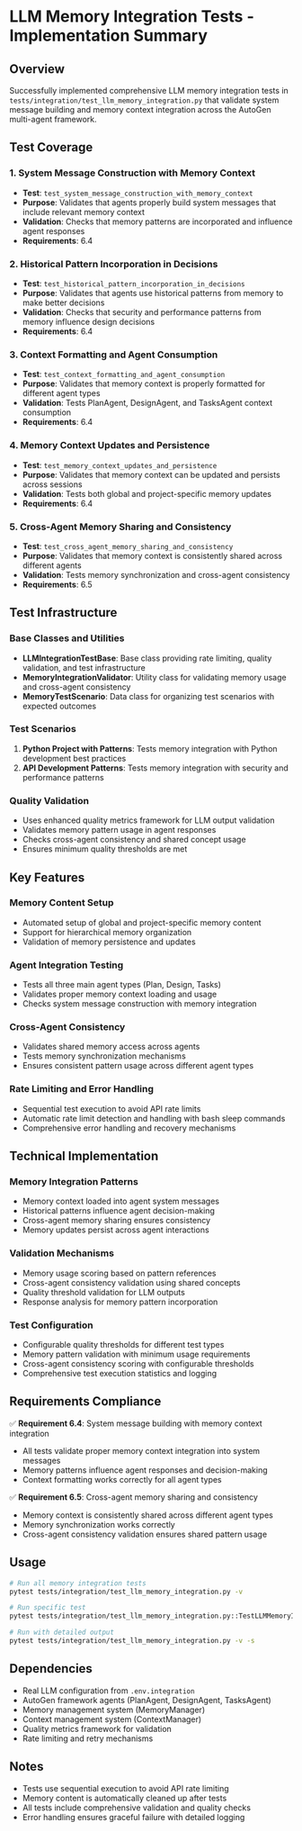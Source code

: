 # LLM Memory Integration Tests - Implementation Summary

## Overview

Successfully implemented comprehensive LLM memory integration tests in `tests/integration/test_llm_memory_integration.py` that validate system message building and memory context integration across the AutoGen multi-agent framework.

## Test Coverage

### 1. System Message Construction with Memory Context
- **Test**: `test_system_message_construction_with_memory_context`
- **Purpose**: Validates that agents properly build system messages that include relevant memory context
- **Validation**: Checks that memory patterns are incorporated and influence agent responses
- **Requirements**: 6.4

### 2. Historical Pattern Incorporation in Decisions  
- **Test**: `test_historical_pattern_incorporation_in_decisions`
- **Purpose**: Validates that agents use historical patterns from memory to make better decisions
- **Validation**: Checks that security and performance patterns from memory influence design decisions
- **Requirements**: 6.4

### 3. Context Formatting and Agent Consumption
- **Test**: `test_context_formatting_and_agent_consumption`
- **Purpose**: Validates that memory context is properly formatted for different agent types
- **Validation**: Tests PlanAgent, DesignAgent, and TasksAgent context consumption
- **Requirements**: 6.4

### 4. Memory Context Updates and Persistence
- **Test**: `test_memory_context_updates_and_persistence`
- **Purpose**: Validates that memory context can be updated and persists across sessions
- **Validation**: Tests both global and project-specific memory updates
- **Requirements**: 6.4

### 5. Cross-Agent Memory Sharing and Consistency
- **Test**: `test_cross_agent_memory_sharing_and_consistency`
- **Purpose**: Validates that memory context is consistently shared across different agents
- **Validation**: Tests memory synchronization and cross-agent consistency
- **Requirements**: 6.5

## Test Infrastructure

### Base Classes and Utilities
- **LLMIntegrationTestBase**: Base class providing rate limiting, quality validation, and test infrastructure
- **MemoryIntegrationValidator**: Utility class for validating memory usage and cross-agent consistency
- **MemoryTestScenario**: Data class for organizing test scenarios with expected outcomes

### Test Scenarios
1. **Python Project with Patterns**: Tests memory integration with Python development best practices
2. **API Development Patterns**: Tests memory integration with security and performance patterns

### Quality Validation
- Uses enhanced quality metrics framework for LLM output validation
- Validates memory pattern usage in agent responses
- Checks cross-agent consistency and shared concept usage
- Ensures minimum quality thresholds are met

## Key Features

### Memory Content Setup
- Automated setup of global and project-specific memory content
- Support for hierarchical memory organization
- Validation of memory persistence and updates

### Agent Integration Testing
- Tests all three main agent types (Plan, Design, Tasks)
- Validates proper memory context loading and usage
- Checks system message construction with memory integration

### Cross-Agent Consistency
- Validates shared memory access across agents
- Tests memory synchronization mechanisms
- Ensures consistent pattern usage across different agent types

### Rate Limiting and Error Handling
- Sequential test execution to avoid API rate limits
- Automatic rate limit detection and handling with bash sleep commands
- Comprehensive error handling and recovery mechanisms

## Technical Implementation

### Memory Integration Patterns
- Memory context loaded into agent system messages
- Historical patterns influence agent decision-making
- Cross-agent memory sharing ensures consistency
- Memory updates persist across agent interactions

### Validation Mechanisms
- Memory usage scoring based on pattern references
- Cross-agent consistency validation using shared concepts
- Quality threshold validation for LLM outputs
- Response analysis for memory pattern incorporation

### Test Configuration
- Configurable quality thresholds for different test types
- Memory pattern validation with minimum usage requirements
- Cross-agent consistency scoring with configurable thresholds
- Comprehensive test execution statistics and logging

## Requirements Compliance

✅ **Requirement 6.4**: System message building with memory context integration
- All tests validate proper memory context integration into system messages
- Memory patterns influence agent responses and decision-making
- Context formatting works correctly for all agent types

✅ **Requirement 6.5**: Cross-agent memory sharing and consistency  
- Memory context is consistently shared across different agent types
- Memory synchronization works correctly
- Cross-agent consistency validation ensures shared pattern usage

## Usage

```bash
# Run all memory integration tests
pytest tests/integration/test_llm_memory_integration.py -v

# Run specific test
pytest tests/integration/test_llm_memory_integration.py::TestLLMMemoryIntegration::test_system_message_construction_with_memory_context -v

# Run with detailed output
pytest tests/integration/test_llm_memory_integration.py -v -s
```

## Dependencies

- Real LLM configuration from `.env.integration`
- AutoGen framework agents (PlanAgent, DesignAgent, TasksAgent)
- Memory management system (MemoryManager)
- Context management system (ContextManager)
- Quality metrics framework for validation
- Rate limiting and retry mechanisms

## Notes

- Tests use sequential execution to avoid API rate limiting
- Memory content is automatically cleaned up after tests
- All tests include comprehensive validation and quality checks
- Error handling ensures graceful failure with detailed logging